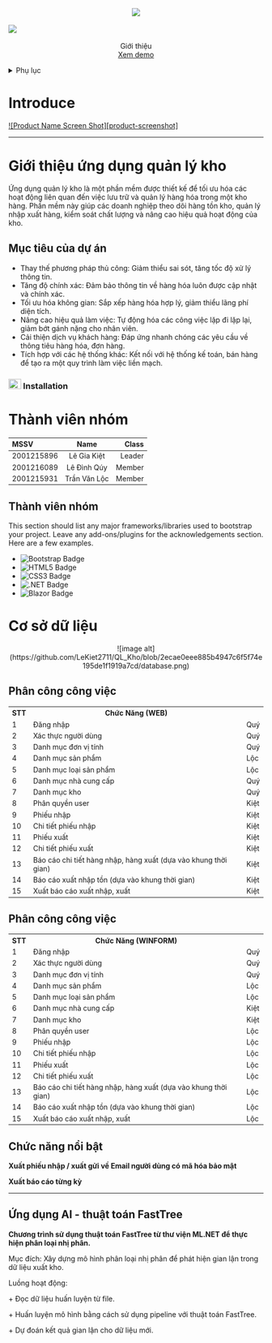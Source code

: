 
<p align="center" color="#36BCF7FF"><img src="https://readme-typing-svg.herokuapp.com?lines=WAREHOUSE+MANAGEMENT+PROJECT;WAREHOUSE+MANAGEMENT+PROJECT;WAREHOUSE+MANAGEMENT+PROJECT"></p>

<img src="https://user-images.githubusercontent.com/73097560/115834477-dbab4500-a447-11eb-908a-139a6edaec5c.gif">


<br />
<div align="center">
  <a href="https://github.com/othneildrew/Best-README-Template">
    
  </a>

  <p align="center">
    Giới thiệu
    <br />
    <a href="https://github.com/othneildrew/Best-README-Template">Xem demo</a>
  </p>
</div>



<!-- TABLE OF CONTENTS -->
<details>
  <summary>Phụ lục</summary>
  <ol>
    <li>
      <a href="#about-the-project">Tổng quan</a>
      <ul>
        <li><a href="#built-with">Công nghệ sử dụng</a></li>
      </ul>
    </li>
    <li>
      <a href="#introduce">Gioi thieu</a>
      <ul>
        <li><a href="#prerequisites">Điều kiện tiên quyết</a></li>
        <li><a href="#installation">Cài đặt</a></li>
      </ul>
      <a href="#member">Thành viên nhóm</a>
      <a href="#feature">Tính năng</a>
      <a href="#explain">Đặc tả tính năng</a>
      <a href="#assigntask">Phân công công việc</a>
      <a href="#ai" style="color: green">Ứng dụng AI</a>
    </li>
    <li><a href="#usage">Cách dùng</a></li>
  </ol>
</details>


<!-- ABOUT THE PROJECT -->

<h1 id="introduce">Introduce</h1>

[![Product Name Screen Shot][product-screenshot]](https://example.com)

<hr>
        <h1>Giới thiệu ứng dụng quản lý kho</h1>
        <p>Ứng dụng quản lý kho là một phần mềm được thiết kế để tối ưu hóa các hoạt động liên quan đến việc lưu trữ và quản lý hàng hóa trong một kho hàng. Phần mềm này giúp các doanh nghiệp theo dõi hàng tồn kho, quản lý nhập xuất hàng, kiểm soát chất lượng và nâng cao hiệu quả hoạt động của kho.</p>
<h2>Mục tiêu của dự án</h2>
        <ul>
            <li>Thay thế phương pháp thủ công: Giảm thiểu sai sót, tăng tốc độ xử lý thông tin.</li>
            <li>Tăng độ chính xác: Đảm bảo thông tin về hàng hóa luôn được cập nhật và chính xác.</li>
            <li>Tối ưu hóa không gian: Sắp xếp hàng hóa hợp lý, giảm thiểu lãng phí diện tích.</li>
            <li>Nâng cao hiệu quả làm việc: Tự động hóa các công việc lặp đi lặp lại, giảm bớt gánh nặng cho nhân viên.</li>
            <li>Cải thiện dịch vụ khách hàng: Đáp ứng nhanh chóng các yêu cầu về thông tiêu hàng hóa, đơn hàng.</li>
            <li>Tích hợp với các hệ thống khác: Kết nối với hệ thống kế toán, bán hàng để tạo ra một quy trình làm việc liền mạch.</li>
        </ul>


### <img src="https://media.giphy.com/media/cj87CxfRtrUifF3Ryk/giphy.gif" width="25px" height="20px"> Installation




<h1 id="member">Thành viên nhóm</h1>

| MSSV | Name | Class | 
| :------- | :------: |------:| 
| 2001215896 | Lê Gia Kiệt | Leader | 
| 2001216089 | Lê Đình Qúy | Member | 
| 2001215931 | Trần Văn Lộc | Member |

<h2 id="build-with">Thành viên nhóm</h2>

This section should list any major frameworks/libraries used to bootstrap your project. Leave any add-ons/plugins for the acknowledgements section. Here are a few examples.

* ![Bootstrap Badge](https://img.shields.io/badge/Bootstrap-7952B3?logo=bootstrap&logoColor=fff&style=plastic)
* ![HTML5 Badge](https://img.shields.io/badge/HTML5-E34F26?logo=html5&logoColor=fff&style=plastic)
* ![CSS3 Badge](https://img.shields.io/badge/CSS3-1572B6?logo=css3&logoColor=fff&style=plastic)
* ![.NET Badge](https://img.shields.io/badge/.NET-512BD4?logo=dotnet&logoColor=fff&style=plastic)
* ![Blazor Badge](https://img.shields.io/badge/Blazor-512BD4?logo=blazor&logoColor=fff&style=plastic)




<h1 id="feature">Cơ sở dữ liệu</h1>
<p align="center">
  ![image alt](https://github.com/LeKiet2711/QL_Kho/blob/2ecae0eee885b4947c6f5f74e195de1f1919a7cd/database.png)
</p>
<h2 id="assigntask">Phân công công việc</h2>

<table align="center">
  <tr>
    <th>STT</th>
    <th>Chức Năng (WEB)</th>
    <th></th>
  </tr
  <tr>
    <td>1</td>
    <td>Đăng nhập</td>
    <td>Quý</td>
  </tr>
  <tr>
    <td>2</td>
    <td>Xác thực người dùng</td>
    <td>Quý</td>
  </tr>
  <tr>
    <td>3</td>
    <td>Danh mục đơn vị tính</td>
    <td>Quý</td>
  </tr>
  <tr>
    <td>4</td>
    <td>Danh mục sản phẩm</td>
    <td>Lộc</td>
  </tr>
  <tr>
    <td>5</td>
    <td>Danh mục loại sản phẩm</td>
    <td>Lộc</td>
  </tr>
  <tr>
    <td>6</td>
    <td>Danh mục nhà cung cấp</td>
    <td>Quý</td>
  </tr>
  <tr>
    <td>7</td>
    <td>Danh mục kho</td>
    <td>Quý</td>
  </tr>
  <tr>
    <td>8</td>
    <td>Phân quyền user</td>
    <td>Kiệt</td>
  </tr>
  <tr>
    <td>9</td>
    <td>Phiếu nhập</td>
    <td>Kiệt</td>
  </tr>
  <tr>
    <td>10</td>
    <td>Chi tiết phiếu nhập</td>
    <td>Kiệt</td>
  </tr>
  <tr>
    <td>11</td>
    <td>Phiếu xuất</td>
    <td>Kiệt</td>
  </tr>
  <tr>
    <td>12</td>
    <td>Chi tiết phiếu xuất</td>
    <td>Kiệt</td>
  </tr>
  <tr>
    <td>13</td>
    <td>Báo cáo chi tiết hàng nhập, hàng xuất (dựa vào khung thời gian)</td>
    <td>Kiệt</td>
  </tr>
  <tr>
    <td>14</td>
    <td>Báo cáo xuất nhập tồn (dựa vào khung thời gian)</td>
    <td>Kiệt</td>
  </tr>
  <tr>
    <td>15</td>
    <td>Xuất báo cáo xuất nhập, xuất</td>
    <td>Kiệt</td>
  </tr>
</table>

<h2 id="assigntask">Phân công công việc</h2>

<table align="center">
  <tr>
    <th>STT</th>
    <th>Chức Năng (WINFORM)</th>
    <th></th>
  </tr
  <tr>
    <td>1</td>
    <td>Đăng nhập</td>
    <td>Quý</td>
  </tr>
  <tr>
    <td>2</td>
    <td>Xác thực người dùng</td>
    <td>Quý</td>
  </tr>
  <tr>
    <td>3</td>
    <td>Danh mục đơn vị tính</td>
    <td>Quý</td>
  </tr>
  <tr>
    <td>4</td>
    <td>Danh mục sản phẩm</td>
    <td>Lộc</td>
  </tr>
  <tr>
    <td>5</td>
    <td>Danh mục loại sản phẩm</td>
    <td>Lộc</td>
  </tr>
  <tr>
    <td>6</td>
    <td>Danh mục nhà cung cấp</td>
    <td>Kiệt</td>
  </tr>
  <tr>
    <td>7</td>
    <td>Danh mục kho</td>
    <td>Kiệt</td>
  </tr>
  <tr>
    <td>8</td>
    <td>Phân quyền user</td>
    <td>Lộc</td>
  </tr>
  <tr>
    <td>9</td>
    <td>Phiếu nhập</td>
    <td>Lộc</td>
  </tr>
  <tr>
    <td>10</td>
    <td>Chi tiết phiếu nhập</td>
    <td>Lộc</td>
  </tr>
  <tr>
    <td>11</td>
    <td>Phiếu xuất</td>
    <td>Lộc</td>
  </tr>
  <tr>
    <td>12</td>
    <td>Chi tiết phiếu xuất</td>
    <td>Lộc</td>
  </tr>
  <tr>
    <td>13</td>
    <td>Báo cáo chi tiết hàng nhập, hàng xuất (dựa vào khung thời gian)</td>
    <td>Lộc</td>
  </tr>
  <tr>
    <td>14</td>
    <td>Báo cáo xuất nhập tồn (dựa vào khung thời gian)</td>
    <td>Lộc</td>
  </tr>
  <tr>
    <td>15</td>
    <td>Xuất báo cáo xuất nhập, xuất</td>
    <td>Lộc</td>
  </tr>
</table>

<h2 id="ai">Chức năng nổi bật</h2>

<p><b>Xuất phiếu nhập / xuất gửi về Email người dùng có mã hóa bảo mật</b></p>

<p><b>Xuất báo cáo từng kỳ</b></p>
<hr/>
<h2 id="ai">Ứng dụng AI - thuật toán FastTree</h2>
<p><b>Chương trình sử dụng thuật toán FastTree từ thư viện ML.NET để thực hiện phân loại nhị phân.</b></p>
<p>Mục đích: Xây dựng mô hình phân loại nhị phân để phát hiện gian lận trong dữ liệu xuất kho.</p>
<p>Luồng hoạt động:</p>
<p>+ Đọc dữ liệu huấn luyện từ file.</p>
<p>+ Huấn luyện mô hình bằng cách sử dụng pipeline với thuật toán FastTree.</p>
<p>+ Dự đoán kết quả gian lận cho dữ liệu mới.</p>

